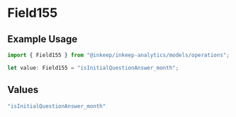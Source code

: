 # Field155

## Example Usage

```typescript
import { Field155 } from "@inkeep/inkeep-analytics/models/operations";

let value: Field155 = "isInitialQuestionAnswer_month";
```

## Values

```typescript
"isInitialQuestionAnswer_month"
```